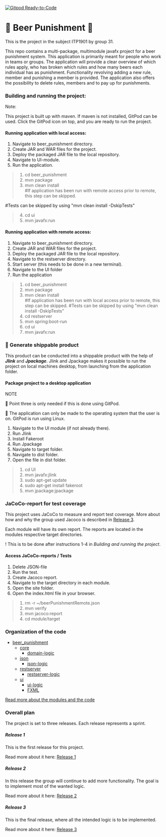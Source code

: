 
[![Gitpod Ready-to-Code](https://img.shields.io/badge/Gitpod-Ready--to--Code-blue?logo=gitpod)](https://gitpod.stud.ntnu.no/#https://gitlab.stud.idi.ntnu.no/it1901/groups-2022/gr2231/gr2231)

# :beer: Beer Punishment :beer: 

This is the project in the subject ITP1901 by group 31. 

This repo contains a multi-package, multimodule javafx project for a beer punishment system. This application is primarily meant for people who work in teams or groups.
The application will provide a clear overview of which rules apply, who has broken which rules and how many beers each individual has as punishment.
Functionality revolving adding a new rule, member and punishing a member is provided. 
The application also offers the possibility to delete rules, members and to pay up for punishments. 


### Building and running the project:
Note:

This project is built up with maven. If maven is not installed, GitPod can be used. Click the 
GitPod icon on top, and you are ready to run the project.



#### Running application with local access:

1. Navigate to beer_punishment directory.
2. Create JAR and WAR files for the project.
3. Deploy the packaged JAR file to the local repository.
4. Navigate to UI-module.
5. Run the application.

>1. cd beer_punishment
>2. mvn package
>3. mvn clean install \
  #If application has been run with remote access prior to remote, this step can be skipped.

  #Tests can be skipped by using "mvn clean install -DskipTests"
>4. cd ui
>5. mvn javafx:run

#### Running application with remote access:

1. Navigate to beer_punishment directory.
2. Create JAR and WAR files for the project.
3. Deploy the packaged JAR file to the local repository.
4. Navigate to the restserver directory.
5. Start server (this needs to be done in a new terminal).
6. Navigate to the UI folder
7. Run the application 

>1. cd beer_punishment
>2. mvn package
>3. mvn clean install \
    #If application has been run with local access prior to remote, this step can be skipped.
    #Tests can be skipped by using "mvn clean install -DskipTests"
>4. cd restserver
>5. mvn spring:boot-run
>6. cd ui
>7. mvn javafx:run


### :postbox:  Generate shippable product


This product can be conducted into a shippable product with the help of ***Jlink*** and ***Jpackage***.
Jlink and Jpackage makes it possible to run the project on local machines desktop, from launching from the application folder. 

#### Package project to a desktop application

NOTE 

:round_pushpin: Point three is only needed if this is done using GitPod.

:round_pushpin: The application can only be made to the operating system that the user is on.
GitPod is run using Linux. 

1. Navigate to the UI module (if not already there).
2. Run Jlink 
3. Install Fakeroot
4. Run Jpackage
5. Navigate to target folder.
6. Navigate to dist folder.
7. Open the file in dist folder. 

> 1. cd UI 
> 2. mvn javafx:jlink
> 3. sudo apt-get update
> 3. sudo apt-get install fakeroot
> 4. mvn jpackage:jpackage


### JaCoCo-report for test coverage

This project uses JaCoCo to measure and report test coverage. More about how and why the group used Jacoco is described
in [Release 3](./docs/release3/release3.md).

Each module will have its own report. The reports are located in the modules respective target directories. 

! This is to be done after instructions 1-4 in *Building and running the project*. 

#### Access JaCoCo-reports / Tests

1. Delete JSON-file
2. Run the test.
3. Create Jacoco report. 
4. Navigate to the target directory in each module.
5. Open the site folder.
6. Open the index.html file in your browser. 

>1. rm -r ~/beerPunishmentRemote.json
>2. mvn verify
>3. mvn jacoco:report
>4. cd *module*/target






### Organization of the code
* [beer_punishment](./beer_punishment)
    * [core](./beer_punishment/core)
      * [domain-logic](./beer_punishment/core/src/main/java/beerPunishment/core)
    * [json](./beer_punishment/json)
      * [json-logic](./beer_punishment/json/src/main/java/beerPunishment/json)
    * [restserver](./beer_punishment/restserver)
      * [restserver-logic](./beer_punishment/restserver/src/main/java/beerPunishment/restserver)
    * [ui](./beer_punishment/ui)
      * [ui-logic](./beer_punishment/ui/src/main/java/beerPunishment/ui)
      * [FXML](./beer_punishment/ui/src/main/resources)

[Read more about the modules and the code](./beer_punishment/README.md)


### Overall plan
The project is set to three releases. Each release represents a sprint.


##### Release 1
This is the first release for this project. 

Read more about it here: [Release 1](./docs/release1/release1.md)

##### Release 2
In this release the group will continue to add more functionality. The goal is to implement most of the wanted logic.

Read more about it here: [Release 2](./docs/release2/release2.md)


##### Release 3
This is the final release, where all the intended logic is to be implemented. 

Read more about it here: [Release 3](./docs/release3/release3.md)
